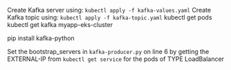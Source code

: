 Create Kafka server using: `kubectl apply -f kafka-values.yaml`
Create Kafka topic using: `kubectl apply -f kafka-topic.yaml`
kubectl get pods
kubectl get kafka myapp-eks-cluster

pip install kafka-python

Set the bootstrap_servers in `kafka-producer.py` on line 6 by getting the EXTERNAL-IP from `kubectl get service` for the pods of TYPE LoadBalancer